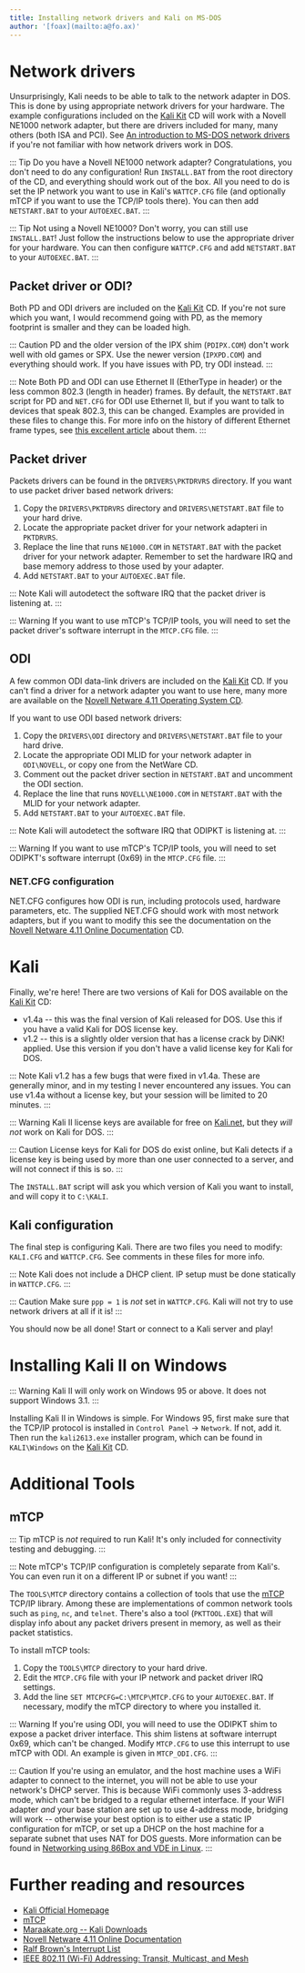 ```yaml
---
title: Installing network drivers and Kali on MS-DOS
author: '[foax](mailto:a@fo.ax)'
---
```


# Network drivers

Unsurprisingly, Kali needs to be able to talk to the network adapter in DOS.
This is done by using appropriate network drivers for your hardware.
The example configurations included on the [Kali Kit](https://fo.ax/kali-kit) CD will work with a Novell NE1000 network adapter, but there are drivers included for many, many others (both ISA and PCI).
See [An introduction to MS-DOS network drivers](drivers.md) if you're not familiar with how network drivers work in DOS. 

::: Tip
Do you have a Novell NE1000 network adapter?
Congratulations, you don't need to do any configuration!
Run `INSTALL.BAT` from the root directory of the CD, and everything should work out of the box.
All you need to do is set the IP network you want to use in Kali's `WATTCP.CFG` file (and optionally mTCP if you want to use the TCP/IP tools there).
You can then add `NETSTART.BAT` to your `AUTOEXEC.BAT`.
:::

::: Tip
Not using a Novell NE1000?
Don't worry, you can still use `INSTALL.BAT`!
Just follow the instructions below to use the appropriate driver for your hardware.
You can then configure `WATTCP.CFG` and add `NETSTART.BAT` to your `AUTOEXEC.BAT`.
:::

## Packet driver or ODI?

Both PD and ODI drivers are included on the [Kali Kit](https:fo.ax/kali-kit) CD.
If you're not sure which you want, I would recommend going with PD, as the memory footprint is smaller and they can be loaded high.

::: Caution
PD and the older version of the IPX shim (`PDIPX.COM`) don't work well with old games or SPX.
Use the newer version (`IPXPD.COM`) and everything should work.
If you have issues with PD, try ODI instead.
:::

::: Note
Both PD and ODI can use Ethernet II (EtherType in header) or the less common 802.3 (length in header) frames.
By default, the `NETSTART.BAT` script for PD and `NET.CFG` for ODI use Ethernet II, but if you want to talk to devices that speak 802.3, this can be changed.
Examples are provided in these files to change this.
For more info on the history of different Ethernet frame types, see [this excellent article](https://lostintransit.se/2024/08/21/ethernet-history-deepdive-why-do-we-have-different-frame-types/) about them.
:::

## Packet driver

Packets drivers can be found in the `DRIVERS\PKTDRVRS` directory. 
If you want to use packet driver based network drivers:

1. Copy the `DRIVERS\PKTDRVRS` directory and `DRIVERS\NETSTART.BAT` file to your hard drive.
2. Locate the appropriate packet driver for your network adapteri in `PKTDRVRS`.
3. Replace the line that runs `NE1000.COM` in `NETSTART.BAT` with the packet driver for your network adapter.
   Remember to set the hardware IRQ and base memory address to those used by your adapter.
4. Add `NETSTART.BAT` to your `AUTOEXEC.BAT` file.

::: Note
Kali will autodetect the software IRQ that the packet driver is listening at.
:::

::: Warning
If you want to use mTCP's TCP/IP tools, you will need to set the packet driver's software interrupt in the `MTCP.CFG` file.
:::

## ODI 

A few common ODI data-link drivers are included on the [Kali Kit](https://fo.ax/kali-kit) CD.
If you can't find a driver for a network adapter you want to use here, many more are available on the [Novell Netware 4.11 Operating System CD](https://archive.org/details/novellnetware4.11networksoftware).

If you want to use ODI based network drivers:

1. Copy the `DRIVERS\ODI` directory and `DRIVERS\NETSTART.BAT` file to your hard drive.
2. Locate the appropriate ODI MLID for your network adapter in `ODI\NOVELL`, or copy one from the NetWare CD.
3. Comment out the packet driver section in `NETSTART.BAT` and uncomment the ODI section.
4. Replace the line that runs `NOVELL\NE1000.COM` in `NETSTART.BAT` with the MLID for your network adapter.
5. Add `NETSTART.BAT` to your `AUTOEXEC.BAT` file.

::: Note
Kali will autodetect the software IRQ that ODIPKT is listening at.
:::

::: Warning
If you want to use mTCP's TCP/IP tools, you will need to set ODIPKT's software interrupt (0x69) in the `MTCP.CFG` file.
:::

### NET.CFG configuration

NET.CFG configures how ODI is run, including protocols used, hardware parameters, etc.
The supplied NET.CFG should work with most network adapters, but if you want to modify this see the documentation on the [Novell Netware 4.11 Online Documentation](https://archive.org/details/novellnetware4.11networksoftware) CD.

# Kali

Finally, we're here!
There are two versions of Kali for DOS available on the [Kali Kit](https://fo.ax/kali-kit) CD:

* v1.4a -- this was the final version of Kali released for DOS.
  Use this if you have a valid Kali for DOS license key.
* v1.2 -- this is a slightly older version that has a license crack by DiNK! applied.
  Use this version if you don't have a valid license key for Kali for DOS.

::: Note
Kali v1.2 has a few bugs that were fixed in v1.4a.
These are generally minor, and in my testing I never encountered any issues.
You can use v1.4a without a license key, but your session will be limited to 20 minutes.
:::

::: Warning
Kali II license keys are available for free on [Kali.net](https://kali.net), but they *will not* work on Kali for DOS.
:::

::: Caution
License keys for Kali for DOS do exist online, but Kali detects if a license key is being used by more than one user connected to a server, and will not connect if this is so.
:::

The `INSTALL.BAT` script will ask you which version of Kali you want to install, and will copy it to `C:\KALI`.

## Kali configuration

The final step is configuring Kali.
There are two files you need to modify: `KALI.CFG` and `WATTCP.CFG`.
See comments in these files for more info.

::: Note
Kali does not include a DHCP client.
IP setup must be done statically in `WATTCP.CFG`.
:::

::: Caution
Make sure `ppp = 1` is *not* set in `WATTCP.CFG`.
Kali will not try to use network drivers at all if it is!
:::

You should now be all done!
Start or connect to a Kali server and play!

# Installing Kali II on Windows

::: Warning
Kali II will only work on Windows 95 or above.
It does not support Windows 3.1.
:::

Installing Kali II in Windows is simple.
For Windows 95, first make sure that the TCP/IP protocol is installed in `Control Panel` -> `Network`.
If not, add it.
Then run the `kali2613.exe` installer program, which can be found in `KALI\Windows` on the [Kali Kit](https://fo.ax/kali-kit) CD.

# Additional Tools

## mTCP

::: Tip
mTCP is *not* required to run Kali! It's only included for connectivity testing and debugging.
:::

::: Note
mTCP's TCP/IP configuration is completely separate from Kali's.
You can even run it on a different IP or subnet if you want!
:::

The `TOOLS\MTCP` directory contains a collection of tools that use the [mTCP](https://www.brutman.com/mTCP/) TCP/IP library.
Among these are implementations of common network tools such as `ping`, `nc`, and `telnet`.
There's also a tool (`PKTTOOL.EXE`) that will display info about any packet drivers present in memory, as well as their packet statistics.

To install mTCP tools:

1. Copy the `TOOLS\MTCP` directory to your hard drive.
2. Edit the `MTCP.CFG` file with your IP network and packet driver IRQ settings.
3. Add the line `SET MTCPCFG=C:\MTCP\MTCP.CFG` to your `AUTOEXEC.BAT`.
   If necessary, modify the mTCP directory to where you installed it.

::: Warning
If you're using ODI, you will need to use the ODIPKT shim to expose a packet driver interface.
This shim listens at software interrupt 0x69, which can't be changed.
Modify `MTCP.CFG` to use this interrupt to use mTCP with ODI.
An example is given in `MTCP_ODI.CFG`.
:::

::: Caution
If you're using an emulator, and the host machine uses a WiFi adapter to connect to the internet, you will not be able to use your network's DHCP server.
This is because WiFi commonly uses 3-address mode, which can't be bridged to a regular ethernet interface.
If your WiFI adapter *and* your base station are set up to use 4-address mode, bridging will work -- otherwise your best option is to either use a static IP configuration for mTCP, or set up a DHCP on the host machine for a separate subnet that uses NAT for DOS guests.
More information can be found in [Networking using 86Box and VDE in Linux](86box.md).
:::

# Further reading and resources

* [Kali Official Homepage](https://kali.net)
* [mTCP](https://www.brutman.com/mTCP/)
* [Maraakate.org -- Kali Downloads](https://maraakate.org/Kali/downloads.html)
* [Novell Netware 4.11 Online Documentation](https://archive.org/details/novellnetware4.11networksoftware)
* [Ralf Brown's Interrupt List](https://www.cs.cmu.edu/~ralf/files.html)
* [IEEE 802.11 (Wi-Fi) Addressing: Transit, Multicast, and Mesh](https://datatracker.ietf.org/meeting/111/materials/slides-111-babel-ieee-80211-wi-fi-addressing-transit-multicast-mesh-00)
